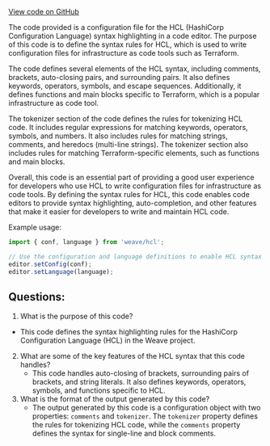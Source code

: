 [View code on GitHub](https://github.com/wandb/weave/weave/frontend/assets/hcl.f48dd864.js)

The code provided is a configuration file for the HCL (HashiCorp Configuration Language) syntax highlighting in a code editor. The purpose of this code is to define the syntax rules for HCL, which is used to write configuration files for infrastructure as code tools such as Terraform.

The code defines several elements of the HCL syntax, including comments, brackets, auto-closing pairs, and surrounding pairs. It also defines keywords, operators, symbols, and escape sequences. Additionally, it defines functions and main blocks specific to Terraform, which is a popular infrastructure as code tool.

The tokenizer section of the code defines the rules for tokenizing HCL code. It includes regular expressions for matching keywords, operators, symbols, and numbers. It also includes rules for matching strings, comments, and heredocs (multi-line strings). The tokenizer section also includes rules for matching Terraform-specific elements, such as functions and main blocks.

Overall, this code is an essential part of providing a good user experience for developers who use HCL to write configuration files for infrastructure as code tools. By defining the syntax rules for HCL, this code enables code editors to provide syntax highlighting, auto-completion, and other features that make it easier for developers to write and maintain HCL code.

Example usage:

```javascript
import { conf, language } from 'weave/hcl';

// Use the configuration and language definitions to enable HCL syntax highlighting in a code editor
editor.setConfig(conf);
editor.setLanguage(language);
```
## Questions: 
 1. What is the purpose of this code?
   - This code defines the syntax highlighting rules for the HashiCorp Configuration Language (HCL) in the Weave project.
2. What are some of the key features of the HCL syntax that this code handles?
   - This code handles auto-closing of brackets, surrounding pairs of brackets, and string literals. It also defines keywords, operators, symbols, and functions specific to HCL.
3. What is the format of the output generated by this code?
   - The output generated by this code is a configuration object with two properties: `comments` and `tokenizer`. The `tokenizer` property defines the rules for tokenizing HCL code, while the `comments` property defines the syntax for single-line and block comments.